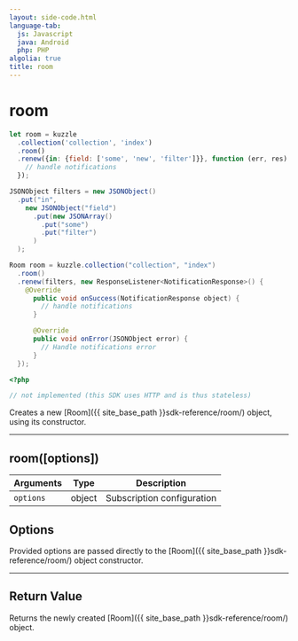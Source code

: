 ```yaml
---
layout: side-code.html
language-tab:
  js: Javascript
  java: Android
  php: PHP
algolia: true
title: room
---
```


# room

```js
let room = kuzzle
  .collection('collection', 'index')
  .room()
  .renew({in: {field: ['some', 'new', 'filter']}}, function (err, res) {
    // handle notifications
  });
```

```java
JSONObject filters = new JSONObject()
  .put("in",
    new JSONObject("field")
      .put(new JSONArray()
        .put("some")
        .put("filter")
      )
  );

Room room = kuzzle.collection("collection", "index")
  .room()
  .renew(filters, new ResponseListener<NotificationResponse>() {
    @Override
      public void onSuccess(NotificationResponse object) {
        // handle notifications
      }

      @Override
      public void onError(JSONObject error) {
        // Handle notifications error
      }
  });
```

```php
<?php

// not implemented (this SDK uses HTTP and is thus stateless)
```

Creates a new [Room]({{ site_base_path }}sdk-reference/room/) object, using its constructor.

---

## room([options])

| Arguments | Type | Description |
|---------------|---------|----------------------------------------|
| ``options`` | object | Subscription configuration |

## Options

Provided options are passed directly to the [Room]({{ site_base_path }}sdk-reference/room/) object constructor.

---

## Return Value

Returns the newly created [Room]({{ site_base_path }}sdk-reference/room/) object.
